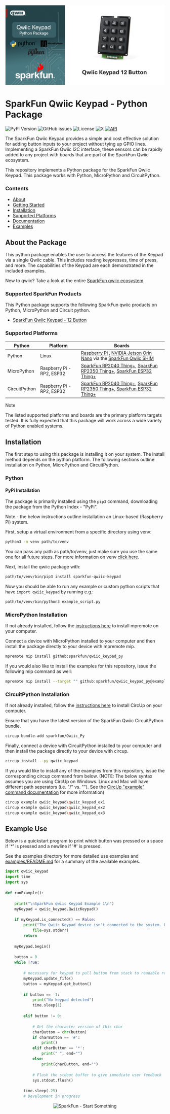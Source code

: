 ![Qwiic Keypad Python Package](docs/images/keypad-gh-banner-py.PNG "qwiic Keypad Python Package" )

# SparkFun Qwiic Keypad - Python Package

![PyPi Version](https://img.shields.io/pypi/v/sparkfun_qwiic_keypad)
![GitHub issues](https://img.shields.io/github/issues/sparkfun/qwiic_keypad_py)
![License](https://img.shields.io/github/license/sparkfun/qwiic_keypad_py)
![X](https://img.shields.io/twitter/follow/sparkfun)
[![API](https://img.shields.io/badge/API%20Reference-blue)](https://docs.sparkfun.com/qwiic_keypad_py/classqwiic__keypad_1_1_qwiic_keypad.html)

The SparkFun Qwiic Keypad provides a simple and cost effective solution for adding button inputs to your project without tying up GPIO lines. Implementing a SparkFun Qwiic I2C interface, these sensors can be rapidly added to any project with boards that are part of the SparkFun Qwiic ecosystem.

This repository implements a Python package for the SparkFun Qwiic Keypad. This package works with Python, MicroPython and CircuitPython.

### Contents

* [About](#about-the-package)
* [Getting Started](#getting-started)
* [Installation](#installation)
* [Supported Platforms](#supported-platforms)
* [Documentation](https://docs.sparkfun.com/qwiic_keypad_py/classqwiic__keypad_1_1_qwiic_keypad.html)
* [Examples](#examples)

## About the Package

This python package enables the user to access the features of the Keypad via a single Qwiic cable. This includes reading keypresses, time of press, and more. The capabilities of the Keypad are each demonstrated in the included examples.

New to qwiic? Take a look at the entire [SparkFun qwiic ecosystem](https://www.sparkfun.com/qwiic).

### Supported SparkFun Products

This Python package supports the following SparkFun qwiic products on Python, MicroPython and Circuit python. 

* [SparkFun Qwiic Keypad - 12 Button](https://www.sparkfun.com/sparkfun-qwiic-keypad-12-button.html)

### Supported Platforms

| Python | Platform | Boards |
|--|--|--|
| Python | Linux | [Raspberry Pi](https://www.sparkfun.com/raspberry-pi-5-8gb.html) , [NVIDIA Jetson Orin Nano](https://www.sparkfun.com/nvidia-jetson-orin-nano-developer-kit.html) via the [SparkFun Qwiic SHIM](https://www.sparkfun.com/sparkfun-qwiic-shim-for-raspberry-pi.html) |
| MicroPython | Raspberry Pi - RP2, ESP32 | [SparkFun RP2040 Thing+](https://www.sparkfun.com/sparkfun-thing-plus-rp2040.html), [SparkFun RP2350 Thing+](https://www.sparkfun.com/sparkfun-thing-plus-rp2350.html), [SparkFun ESP32 Thing+](https://www.sparkfun.com/sparkfun-thing-plus-esp32-wroom-usb-c.html)
|CircuitPython | Raspberry Pi - RP2, ESP32 | [SparkFun RP2040 Thing+](https://www.sparkfun.com/sparkfun-thing-plus-rp2040.html), [SparkFun RP2350 Thing+](https://www.sparkfun.com/sparkfun-thing-plus-rp2350.html), [SparkFun ESP32 Thing+](https://www.sparkfun.com/sparkfun-thing-plus-esp32-wroom-usb-c.html)

> [!NOTE]
> The listed supported platforms and boards are the primary platform targets tested. It is fully expected that this package will work across a wide variety of Python enabled systems. 

## Installation 

The first step to using this package is installing it on your system. The install method depends on the python platform. The following sections outline installation on Python, MicroPython and CircuitPython.

### Python 

#### PyPi Installation
The package is primarily installed using the `pip3` command, downloading the package from the Python Index - "PyPi". 

Note - the below instructions outline installation an Linux-based (Raspberry Pi) system.

First, setup a virtual environment from a specific directory using venv:
```sh
python3 -m venv path/to/venv
```
You can pass any path as path/to/venv, just make sure you use the same one for all future steps. For more information on venv [click here](https://docs.python.org/3/library/venv.html).

Next, install the qwiic package with:
```sh
path/to/venv/bin/pip3 install sparkfun-qwiic-keypad
```
Now you should be able to run any example or custom python scripts that have `import qwiic_keypad` by running e.g.:
```sh
path/to/venv/bin/python3 example_script.py
```

### MicroPython Installation
If not already installed, follow the [instructions here](https://docs.micropython.org/en/latest/reference/mpremote.html) to install mpremote on your computer.

Connect a device with MicroPython installed to your computer and then install the package directly to your device with mpremote mip.
```sh
mpremote mip install github:sparkfun/qwiic_keypad_py
```

If you would also like to install the examples for this repository, issue the following mip command as well:
```sh
mpremote mip install --target "" github:sparkfun/qwiic_keypad_py@examples
```

### CircuitPython Installation
If not already installed, follow the [instructions here](https://docs.circuitpython.org/projects/circup/en/latest/#installation) to install CircUp on your computer.

Ensure that you have the latest version of the SparkFun Qwiic CircuitPython bundle. 
```sh
circup bundle-add sparkfun/Qwiic_Py
```

Finally, connect a device with CircuitPython installed to your computer and then install the package directly to your device with circup.
```sh
circup install --py qwiic_keypad
```

If you would like to install any of the examples from this repository, issue the corresponding circup command from below. (NOTE: The below syntax assumes you are using CircUp on Windows. Linux and Mac will have different path seperators (i.e. "/" vs. "\"). See the [CircUp "example" command documentation](https://learn.adafruit.com/keep-your-circuitpython-libraries-on-devices-up-to-date-with-circup/example-command) for more information)
```sh
circup example qwiic_keypad\qwiic_keypad_ex1
circup example qwiic_keypad\qwiic_keypad_ex2
circup example qwiic_keypad\qwiic_keypad_ex3
```

Example Use
 ---------------
Below is a quickstart program to print which button was pressed or a space if '*' is pressed and a newline if '#' is pressed.

See the examples directory for more detailed use examples and [examples/README.md](https://github.com/sparkfun/qwiic_keypad_py/blob/main/examples/README.md) for a summary of the available examples.

```python
import qwiic_keypad
import time
import sys

def runExample():

	print("\nSparkFun qwiic Keypad Example 1\n")
	myKeypad = qwiic_keypad.QwiicKeypad()

	if myKeypad.is_connected() == False:
		print("The Qwiic Keypad device isn't connected to the system. Please check your connection", \
			file=sys.stderr)
		return

	myKeypad.begin()

	button = 0
	while True:

		# necessary for keypad to pull button from stack to readable register
		myKeypad.update_fifo()  
		button = myKeypad.get_button()

		if button == -1:
			print("No keypad detected")
			time.sleep(1)

		elif button != 0:

			# Get the character version of this char
			charButton = chr(button)
			if charButton == '#':
				print()
			elif charButton == '*':
				print(" ", end="")
			else: 
				print(charButton, end="")

			# Flush the stdout buffer to give immediate user feedback
			sys.stdout.flush()

		time.sleep(.25)
		# Development in progress
```
<p align="center">
<img src="https://cdn.sparkfun.com/assets/custom_pages/3/3/4/dark-logo-red-flame.png" alt="SparkFun - Start Something">
</p>
